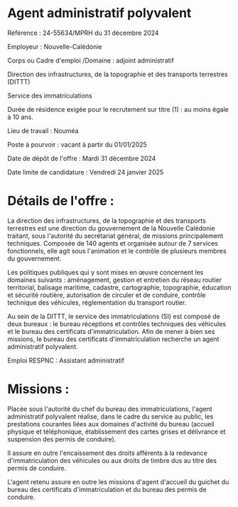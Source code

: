 # Agent administratif polyvalent

Référence : 24-55634/MPRH du 31 décembre 2024

Employeur : Nouvelle-Calédonie

Corps ou Cadre d'emploi /Domaine : adjoint administratif

Direction des infrastructures, de la topographie et des transports terrestres (DITTT)

Service des immatriculations

Durée de résidence exigée pour le recrutement sur titre (1) : au moins égale à 10 ans.

Lieu de travail : Nouméa

Poste à pourvoir : vacant à partir du 01/01/2025

Date de dépôt de l'offre : Mardi 31 décembre 2024

Date limite de candidature : Vendredi 24 janvier 2025

# Détails de l'offre :

La direction des infrastructures, de la topographie et des transports terrestres est une direction du gouvernement de la Nouvelle Calédonie traitant, sous l'autorité du secrétariat général, de missions principalement techniques. Composée de 140 agents et organisée autour de 7 services fonctionnels, elle agit sous l'animation et le contrôle de plusieurs membres du gouvernement.

Les politiques publiques qui y sont mises en œuvre concernent les domaines suivants : aménagement, gestion et entretien du réseau routier territorial, balisage maritime, cadastre, cartographie, topographie, éducation et sécurité routière, autorisation de circuler et de conduire, contrôle technique des véhicules, réglementation du transport routier.

Au sein de la DITTT, le service des immatriculations (SI) est composé de deux bureaux : le bureau réceptions et contrôles techniques des véhicules et le bureau des certificats d'immatriculation. Afin de mener à bien ses missions, le bureau des certificats d'immatriculation recherche un agent administratif polyvalent.

Emploi RESPNC : Assistant administratif

# Missions :

Placée sous l'autorité du chef du bureau des immatriculations, l'agent administratif polyvalent réalise, dans le cadre du service au public, les prestations courantes liées aux domaines d'activité du bureau (accueil physique et téléphonique, établissement des cartes grises et délivrance et suspension des permis de conduire).

Il assure en outre l'encaissement des droits afférents à la redevance d'immatriculation des véhicules ou aux droits de timbre dus au titre des permis de conduire.

L'agent retenu assure en outre les missions d'agent d'accueil du guichet du bureau des certificats d'immatriculation et du bureau des permis de conduire.